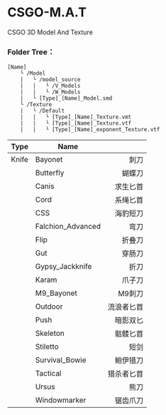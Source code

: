 # CSGO-M.A.T
CSGO 3D Model And Texture

### **Folder Tree：**
```
[Name] 
    └ /Model 
    |   └ /model_source
    |   |   └ /V_Models
    |   |   └ /W_Models
    |   └ [Type]_[Name]_Model.smd
    └ /Texture
    |   └ /Default
    |   |   └ [Type]_[Name]_Texture.vmt
    |   |   └ [Type]_[Name]_Texture.vtf
    |   |   └ [Type]_[Name]_exponent_Texture.vtf
```

| **Type**     | **Name**          |         |
|--------------| ---------------- | ------: |
| Knife        | Bayonet           | 刺刀      |
|              | Butterfly         | 蝴蝶刀    |
|              | Canis             | 求生匕首  |
|              | Cord              | 系绳匕首  |
|              | CSS               | 海豹短刀  |
|              | Falchion_Advanced | 弯刀      |
|              | Flip              | 折叠刀    |
|              | Gut               | 穿肠刀    |
|              | Gypsy_Jackknife   | 折刀      |
|              | Karam             | 爪子刀    |
|              | M9_Bayonet        | M9刺刀    |
|              | Outdoor           | 流浪者匕首 |
|              | Push              | 暗影双匕   |
|              | Skeleton          | 骷髅匕首   |
|              | Stiletto          | 短剑       |
|              | Survival_Bowie    | 鲍伊猎刀   |
|              | Tactical          | 猎杀者匕首 |
|              | Ursus             | 熊刀       |
|              | Windowmarker      | 锯齿爪刀   |
